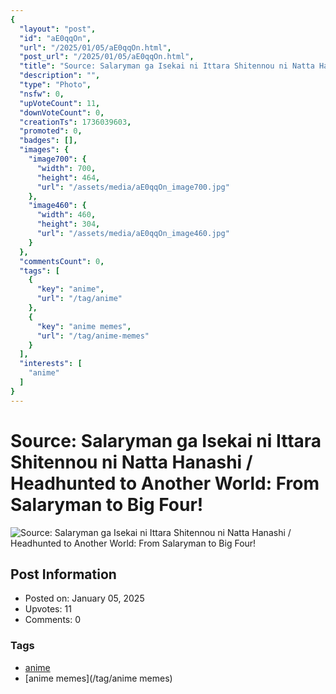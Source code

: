 ```yaml
---
{
  "layout": "post",
  "id": "aE0qqOn",
  "url": "/2025/01/05/aE0qqOn.html",
  "post_url": "/2025/01/05/aE0qqOn.html",
  "title": "Source: Salaryman ga Isekai ni Ittara Shitennou ni Natta Hanashi / Headhunted to Another World: From Salaryman to Big Four!",
  "description": "",
  "type": "Photo",
  "nsfw": 0,
  "upVoteCount": 11,
  "downVoteCount": 0,
  "creationTs": 1736039603,
  "promoted": 0,
  "badges": [],
  "images": {
    "image700": {
      "width": 700,
      "height": 464,
      "url": "/assets/media/aE0qqOn_image700.jpg"
    },
    "image460": {
      "width": 460,
      "height": 304,
      "url": "/assets/media/aE0qqOn_image460.jpg"
    }
  },
  "commentsCount": 0,
  "tags": [
    {
      "key": "anime",
      "url": "/tag/anime"
    },
    {
      "key": "anime memes",
      "url": "/tag/anime-memes"
    }
  ],
  "interests": [
    "anime"
  ]
}
---
```


# Source: Salaryman ga Isekai ni Ittara Shitennou ni Natta Hanashi / Headhunted to Another World: From Salaryman to Big Four!

![Source: Salaryman ga Isekai ni Ittara Shitennou ni Natta Hanashi / Headhunted to Another World: From Salaryman to Big Four!](/assets/media/aE0qqOn_image700.jpg)

## Post Information

- Posted on: January 05, 2025
- Upvotes: 11
- Comments: 0

### Tags

- [anime](/tag/anime)
- [anime memes](/tag/anime memes)
